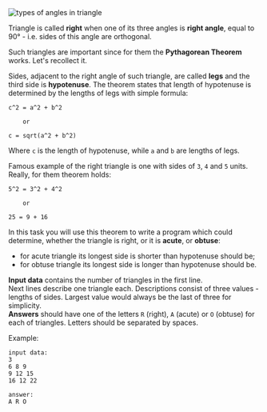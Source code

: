 <div class="text-center">
	<img alt="types of angles in triangle" src="http://s5.postimg.org/atwposfqv/pythagorean_theoreme.png"/>
</div>

Triangle is called **right** when one of its three angles is **right angle**, equal to 90° - i.e. sides of
this angle are orthogonal.

Such triangles are important since for them the **Pythagorean Theorem** works. Let's recollect it.

Sides, adjacent to the right angle of such triangle, are called **legs** and the third side is **hypotenuse**.
The theorem states that length of hypotenuse is determined by the lengths of legs with simple formula:

    c^2 = a^2 + b^2
	
	    or
		
	c = sqrt(a^2 + b^2)

Where `c` is the length of hypotenuse, while `a` and `b` are lengths of legs.

Famous example of the right triangle is one with sides of `3`, `4` and `5` units. Really, for them theorem holds:

    5^2 = 3^2 + 4^2
	
	    or
	
	25 = 9 + 16

In this task you will use this theorem to write a program which could determine, whether the triangle is right,
or it is **acute**, or **obtuse**:

- for acute triangle its longest side is shorter than hypotenuse should be;
- for obtuse triangle its longest side is longer than hypotenuse should be.

**Input data** contains the number of triangles in the first line.  
Next lines describe one triangle each. Descriptions consist of three values - lengths of sides. Largest value would
always be the last of three for simplicity.  
**Answers** should have one of the letters `R` (right), `A` (acute) or `O` (obtuse) for each of triangles. Letters
should be separated by spaces.

Example:

    input data:
	3
	6 8 9
	9 12 15
	16 12 22
	
	answer:
	A R O
